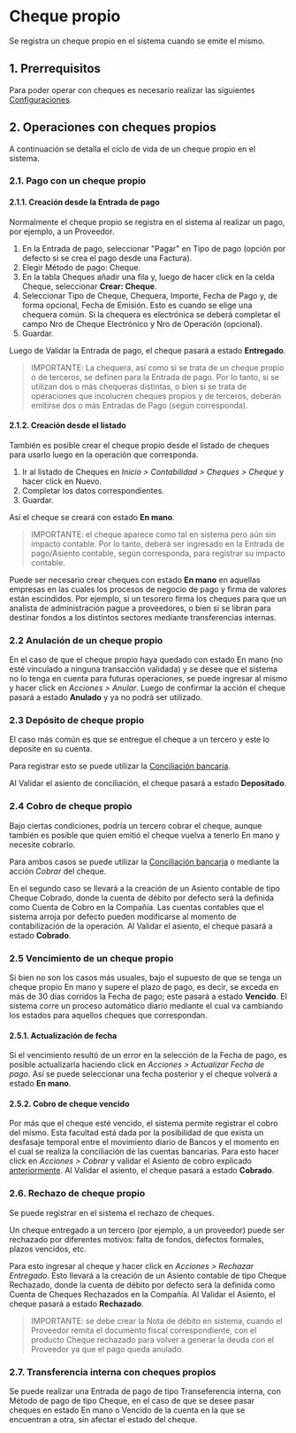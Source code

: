 # Cheque propio

Se registra un cheque propio en el sistema cuando se emite el mismo. 

## 1. Prerrequisitos

Para poder operar con cheques es necesario realizar las siguientes [Configuraciones](/docs/user/manual/es/accounts/configuraciones-cheques).

## 2. Operaciones con cheques propios

A continuación se detalla el ciclo de vida de un cheque propio en el sistema.

### 2.1. Pago con un cheque propio

#### 2.1.1. Creación desde la Entrada de pago

Normalmente el cheque propio se registra en el sistema al realizar un pago, por ejemplo, a un Proveedor.

   1. En la Entrada de pago, seleccionar "Pagar" en Tipo de pago (opción por defecto si se crea el pago desde una Factura).
   2. Elegir Método de pago: Cheque.
   3. En la tabla Cheques añadir una fila y, luego de hacer click en la celda Cheque, seleccionar **Crear: Cheque**.
   4. Seleccionar Tipo de Cheque, Chequera, Importe, Fecha de Pago y, de forma opcional, Fecha de Emisión. Esto es cuando se elige una chequera común. Si la chequera es electrónica se deberá completar el campo Nro de Cheque Electrónico y Nro de Operación (opcional).
   5. Guardar.
    
Luego de Validar la Entrada de pago, el cheque pasará a estado **Entregado**.

> IMPORTANTE: La chequera, así como si se trata de un cheque propio o de terceros, se definen para la Entrada de pago. Por lo tanto, si se utilizan dos o más chequeras distintas, o bien si se trata de operaciones que incolucren cheques propios y de terceros, deberán emitirse dos o más Entradas de Pago (según corresponda). 

#### 2.1.2. Creación desde el listado

También es posible crear el cheque propio desde el listado de cheques para usarlo luego en la operación que corresponda.

1. Ir al listado de Cheques en *Inicio > Contabilidad > Cheques > Cheque* y hacer click en Nuevo.
2. Completar los datos correspondientes.
3. Guardar.

Así el cheque se creará con estado **En mano**.

> IMPORTANTE: el cheque aparece como tal en sistema pero aún sin impacto contable. Por lo tanto, deberá ser ingresado en la Entrada de pago/Asiento contable, según corresponda, para registrar su impacto contable.

Puede ser necesario crear cheques con estado **En mano** en aquellas empresas en las cuales los procesos de negocio de pago y firma de valores están escindidos. Por ejemplo, si un tesorero firma los cheques para que un analista de administración pague a proveedores, o bien si se libran para destinar fondos a los distintos sectores mediante transferencias internas.

### 2.2 Anulación de un cheque propio

En el caso de que el cheque propio haya quedado con estado En mano (no esté vinculado a ninguna transacción validada) y se desee que el sistema no lo tenga en cuenta para futuras operaciones, se puede ingresar al mismo y hacer click en *Acciones > Anular*. Luego de confirmar la acción el cheque pasará a estado **Anulado** y ya no podrá ser utilizado.

### 2.3 Depósito de cheque propio

El caso más común es que se entregue el cheque a un tercero y este lo deposite en su cuenta.

Para registrar esto se puede utilizar la [Conciliación bancaria](/docs/user/manual/es/accounts/bank-reconciliation#conciliación-de-cheques-propios-desde-la-herramienta-de-conciliación-bancaria). 

Al Validar el asiento de conciliación, el cheque pasará a estado **Depositado**.

### 2.4 Cobro de cheque propio

Bajo ciertas condiciones, podría un tercero cobrar el cheque, aunque también es posible que quien emitió el cheque vuelva a tenerlo En mano y necesite cobrarlo.

Para ambos casos se puede utilizar la [Conciliación bancaria](/docs/user/manual/es/accounts/bank-reconciliation#conciliación-de-cheques-propios-desde-la-herramienta-de-conciliación-bancaria) o mediante la acción *Cobrar* del cheque.

En el segundo caso se llevará a la creación de un Asiento contable de tipo Cheque Cobrado, donde la cuenta de débito por defecto será la definida como Cuenta de Cobro en la Compañía. Las cuentas contables que el sistema arroja por defecto pueden modificarse al momento de contabilización de la operación.
Al Validar el asiento, el cheque pasará a estado **Cobrado**.

### 2.5 Vencimiento de un cheque propio

Si bien no son los casos más usuales, bajo el supuesto de que se tenga un cheque propio En mano y supere el plazo de pago, es decir, se exceda en más de 30 días corridos la Fecha de pago; este pasará a estado **Vencido**. El sistema corre un proceso automático diario mediante el cual va cambiando los estados para aquellos cheques que correspondan. 

#### 2.5.1. Actualización de fecha

Si el vencimiento resultó de un error en la selección de la Fecha de pago, es posible actualizarla haciendo click en *Acciones > Actualizar Fecha de pago*. Así se puede seleccionar una fecha posterior y el cheque volverá a estado **En mano**.

#### 2.5.2. Cobro de cheque vencido

Por más que el cheque esté vencido, el sistema permite registrar el cobro del mismo. Esta facultad está dada por la posibilidad de que exista un desfasaje temporal entre el movimiento diario de Bancos y el momento en el cual se realiza la conciliación de las cuentas bancarias. Para esto hacer click en *Acciones > Cobrar* y validar el Asiento de cobro explicado [anteriormente](/docs/user/manual/es/accounts/cheque-propio#4-cobro-de-cheque-propio). Al Validar el asiento, el cheque pasará a estado **Cobrado**.

### 2.6. Rechazo de cheque propio

Se puede registrar en el sistema el rechazo de cheques.

Un cheque entregado a un tercero (por ejemplo, a un proveedor) puede ser rechazado por diferentes motivos: falta de fondos, defectos formales, plazos vencidos, etc.

Para esto ingresar al cheque y hacer click en *Acciones > Rechazar Entregado*. Esto llevará a la creación de un Asiento contable de tipo Cheque Rechazado, donde la cuenta de débito por defecto será la definida como Cuenta de Cheques Rechazados en la Compañía. Al Validar el Asiento, el cheque pasará a estado **Rechazado**.

> IMPORTANTE: se debe crear la Nota de débito en sistema, cuando el Proveedor remita el documento fiscal correspondiente, con el producto Cheque rechazado para volver a generar la deuda con el Proveedor ya que el pago queda anulado.

### 2.7. Transferencia interna con cheques propios

Se puede realizar una Entrada de pago de tipo Transeferencia interna, con Método de pago de tipo Cheque, en el caso de que se desee pasar cheques en estado En mano o Vencido de la cuenta en la que se encuentran a otra, sin afectar el estado del cheque.
